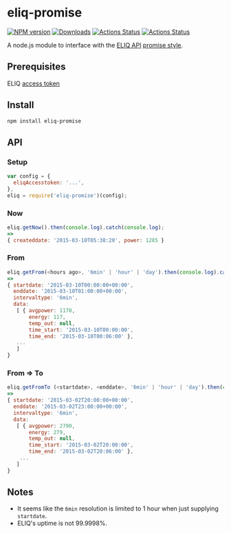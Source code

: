 # eliq-promise
[![NPM version][npm-image]][npm-url] [![Downloads][downloads-image]][npm-url] [![Actions Status](https://github.com/ashpool/eliq-promise/workflows/Node.js%20Package/badge.svg)](https://github.com/ashpool/eliq-promise/actions)
[![Actions Status](https://github.com/ashpool/eliq-promise/workflows/Node%20CI/badge.svg)](https://github.com/ashpool/eliq-promise/actions)


A node.js module to interface with the [ELIQ API](https://eliq.io) [promise style](https://promisesaplus.com).

## Prerequisites
ELIQ [access token](https://my.eliq.io/user/settings/api)

## Install
```Bash
npm install eliq-promise
```

## API

### Setup
```Javascript
var config = {
  eliqAccesstoken: '...',
},
eliq = require('eliq-promise')(config);
```
### Now
```Javascript
eliq.getNow().then(console.log).catch(console.log);
=>
{ createddate: '2015-03-10T05:38:20', power: 1285 }
```

### From
```Javascript
eliq.getFrom(<hours ago>, '6min' | 'hour' | 'day').then(console.log).catch(console.log);
=>
{ startdate: '2015-03-10T00:00:00+00:00',
  enddate: '2015-03-10T01:00:00+00:00',
  intervaltype: '6min',
  data:
   [ { avgpower: 1170,
       energy: 117,
       temp_out: null,
       time_start: '2015-03-10T00:00:00',
       time_end: '2015-03-10T00:06:00' },
   ...
   ]
}
```

### From => To
```Javascript
eliq.getFromTo (<startdate>, <enddate>, '6min' | 'hour' | 'day').then(console.log).catch(console.log);
=>
{ startdate: '2015-03-02T20:00:00+00:00',
  enddate: '2015-03-02T23:00:00+00:00',
  intervaltype: '6min',
  data:
   [ { avgpower: 2790,
       energy: 279,
       temp_out: null,
       time_start: '2015-03-02T20:00:00',
       time_end: '2015-03-02T20:06:00' },
    ...
   ]
}
```

## Notes

* It seems like the ``6min`` resolution is limited to 1 hour when just supplying ``startdate``.
* ELIQ's uptime is not 99.9998%.

[npm-url]: https://npmjs.org/package/eliq-promise
[downloads-image]: http://img.shields.io/npm/dm/eliq-promise.svg
[npm-image]: http://img.shields.io/npm/v/eliq-promise.svg

